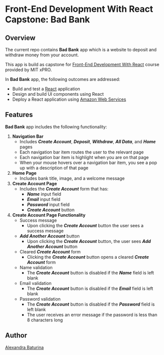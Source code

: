 # Front-End Development With React Capstone: Bad Bank
## Overview
The current repo contains **Bad Bank** app which is a website to deposit and withdraw money from your account.

This app is build as capstone for [Front-End Development With React](https://executive-ed.xpro.mit.edu/front-end-development-react?utm_source=MITxPROWeb) course provided by MIT xPRO.

In **Bad Bank** app, the following outcomes are addressed:
* Build and test a [React](https://reactjs.org/) application
* Design and build UI components using React
* Deploy a React application using [Amazon Web Services](https://aws.amazon.com/)

## Features
**Bad Bank** app includes the following functionality:
1. **Navigation Bar**
    * Includes ***Create Account***, ***Deposit***, ***Withdraw***, ***All Data***, and ***Home*** pages
    * Each navigation bar item routes the user to the relevant page
    * Each navigation bar item is highlight when you are on that page
    * When your mouse hovers over a navigation bar item, you see a pop up with a description of that page
2. **Home Page**
    * Includes bank title, image, and a welcome message
3. **Create Account Page**
    * Includes the ***Create Account*** form that has:
      * ***Name*** input field
      * ***Email*** input field
      * ***Password*** input field
      * ***Create Account*** button
4. **Create Account Page Functionality**
    * Success message
      * Upon clicking the ***Create Account*** button the user sees a success message
    * ***Add Another Account*** button
      * Upon clicking the ***Create Account*** button, the user sees ***Add Another Account*** button
    * Cleared ***Create Account*** form
       * Clicking the ***Create Account*** button opens a cleared ***Create Account*** form
    * Name validation
       * The ***Create Account*** button is disabled if the ***Name*** field is left blank
    * Email validation
       * The ***Create Account*** button is disabled if the ***Email*** field is left blank
    * Password validation
       * The ***Create Account*** button is disabled if the ***Password*** field is left blank
       * The user receives an error message if the password is less than 8 characters long 

## Author
[Alexandra Baturina](https://www.linkedin.com/in/alexandrabaturina/)
